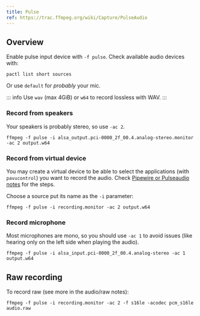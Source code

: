 ```yaml
---
title: Pulse
ref: https://trac.ffmpeg.org/wiki/Capture/PulseAudio
---
```


## Overview

Enable pulse input device with `-f pulse`.
Check available audio devices with:

```shell
pactl list short sources
```

Or use `default` for *probably* your mic.

::: info
Use `wav` (max 4GiB) or `w64` to record lossless with WAV.
:::

### Record from speakers

Your speakers is probably stereo, so use `-ac 2`.

```shell
ffmpeg -f pulse -i alsa_output.pci-0000_2f_00.4.analog-stereo.monitor -ac 2 output.w64
```

### Record from virtual device

You may create a virtual device to be able to select the applications (with `pavucontrol`) you want
to record the audio.
Check [Pipewire or Pulseaudio notes](/tool/linux/audio/pipewire?search=linux+audio) for the steps.

Choose a source put its name as the `-i` parameter:

```shell
ffmpeg -f pulse -i recording.monitor -ac 2 output.w64
```

### Record microphone

Most microphones are mono, so you should use `-ac 1` to avoid issues
(like hearing only on the left side when playing the audio).

```shell
ffmpeg -f pulse -i alsa_input.pci-0000_2f_00.4.analog-stereo -ac 1 output.w64
```

## Raw recording

To record raw (see more in the audio/raw notes):

```shell
ffmpeg -f pulse -i recording.monitor -ac 2 -f s16le -acodec pcm_s16le audio.raw
```
